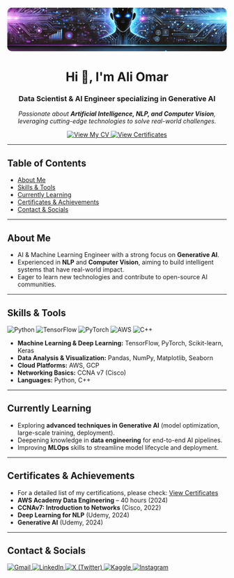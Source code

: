 <!-- Banner Image -->
<img src="https://raw.githubusercontent.com/AliAbdien/images-/4fe853a3cd6e3fe5d8e7205e498a921637020972/banner.png" 
     alt="Banner"
     style="width:100%; max-height:100px; object-fit:cover; border-radius:10px;;" />

<h1 align="center">Hi 👋, I'm Ali Omar</h1>
<h3 align="center">Data Scientist & AI Engineer specializing in Generative AI</h3>

<p align="center">
  <em>
    Passionate about <strong>Artificial Intelligence, NLP, and Computer Vision</strong>,
    leveraging cutting-edge technologies to solve real-world challenges.
  </em>
</p>

<!-- Quick-access buttons for CV and Certificates (optional) -->
<p align="center">
  <a href="https://drive.google.com/drive/u/2/folders/1NytLFgZgIxnxcfwYePrUvwk6W7oEZeq6" target="_blank">
    <img src="https://img.shields.io/badge/-View%20My%20CV-blue?style=for-the-badge" alt="View My CV" />
  </a>
  <a href="https://drive.google.com/drive/u/2/folders/1mhhIZSjBwWy0WU4dGIIbWPYe-BXm7VDE" target="_blank">
    <img src="https://img.shields.io/badge/-View%20Certificates-green?style=for-the-badge" alt="View Certificates" />
  </a>
</p>

---

## Table of Contents
- [About Me](#about-me)
- [Skills & Tools](#skills--tools)
- [Currently Learning](#currently-learning)
- [Certificates & Achievements](#certificates--achievements)
- [Contact & Socials](#contact--socials)

---

## About Me
- AI & Machine Learning Engineer with a strong focus on **Generative AI**.  
- Experienced in **NLP** and **Computer Vision**, aiming to build intelligent systems that have real-world impact.  
- Eager to learn new technologies and contribute to open-source AI communities.

---

## Skills & Tools

<p>
  <!-- Example badges for your skills and tools -->
  <img src="https://img.shields.io/badge/Python-3776AB?style=for-the-badge&logo=python&logoColor=white" alt="Python"/>
  <img src="https://img.shields.io/badge/TensorFlow-FF6F00?style=for-the-badge&logo=TensorFlow&logoColor=white" alt="TensorFlow"/>
  <img src="https://img.shields.io/badge/PyTorch-EE4C2C?style=for-the-badge&logo=PyTorch&logoColor=white" alt="PyTorch"/>
  <img src="https://img.shields.io/badge/AWS-232F3E?style=for-the-badge&logo=amazon-aws&logoColor=white" alt="AWS"/>
  <img src="https://img.shields.io/badge/C++-00599C?style=for-the-badge&logo=c%2B%2B&logoColor=white" alt="C++"/>
</p>

- **Machine Learning & Deep Learning:** TensorFlow, PyTorch, Scikit-learn, Keras  
- **Data Analysis & Visualization:** Pandas, NumPy, Matplotlib, Seaborn  
- **Cloud Platforms:** AWS, GCP  
- **Networking Basics:** CCNA v7 (Cisco)  
- **Languages:** Python, C++

---

## Currently Learning
- Exploring **advanced techniques in Generative AI** (model optimization, large-scale training, deployment).  
- Deepening knowledge in **data engineering** for end-to-end AI pipelines.  
- Improving **MLOps** skills to streamline model lifecycle and deployment.

---

## Certificates & Achievements
- For a detailed list of my certifications, please check: [View Certificates](https://drive.google.com/drive/u/2/folders/1mhhIZSjBwWy0WU4dGIIbWPYe-BXm7VDE)  
- **AWS Academy Data Engineering** – 40 hours (2024)  
- **CCNAv7: Introduction to Networks** (Cisco, 2022)  
- **Deep Learning for NLP** (Udemy, 2024)  
- **Generative AI** (Udemy, 2024)

---

## Contact & Socials

<p>
  <a href="mailto:ali.abdien.omar@gmail.com">
    <img src="https://img.shields.io/badge/Gmail-D14836?style=for-the-badge&logo=gmail&logoColor=white" alt="Gmail"/>
  </a>
  <a href="https://www.linkedin.com/in/aliabdien/" target="_blank">
    <img src="https://img.shields.io/badge/LinkedIn-0077B5?style=for-the-badge&logo=linkedin&logoColor=white" alt="LinkedIn"/>
  </a>
  <a href="https://x.com/AliAbdien3" target="_blank">
    <img src="https://img.shields.io/badge/X-1DA1F2?style=for-the-badge&logo=twitter&logoColor=white" alt="X (Twitter)"/>
  </a>
  <a href="https://www.kaggle.com/aliabdienomar" target="_blank">
    <img src="https://img.shields.io/badge/Kaggle-20beff?style=for-the-badge&logo=kaggle&logoColor=white" alt="Kaggle"/>
  </a>
  <a href="https://www.instagram.com/_ali_abdeen_/" target="_blank">
    <img src="https://img.shields.io/badge/Instagram-E4405F?style=for-the-badge&logo=instagram&logoColor=white" alt="Instagram"/>
  </a>
</p>
